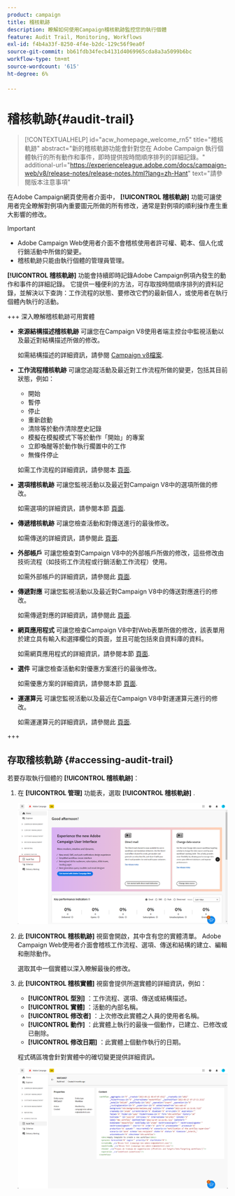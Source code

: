 ```yaml
---
product: campaign
title: 稽核軌跡
description: 瞭解如何使用Campaign稽核軌跡監控您的執行個體
feature: Audit Trail, Monitoring, Workflows
exl-id: f4b4a33f-8250-4f4e-b2dc-129c56f9ea0f
source-git-commit: bb61fdb34fecb4131d4069965cda8a3a5099b6bc
workflow-type: tm+mt
source-wordcount: '615'
ht-degree: 6%

---
```


# 稽核軌跡{#audit-trail}

>[!CONTEXTUALHELP]
>id="acw_homepage_welcome_rn5"
>title="稽核軌跡"
>abstract="新的稽核軌跡功能會針對您在 Adobe Campaign 執行個體執行的所有動作和事件，即時提供按時間順序排列的詳細記錄。"
>additional-url="https://experienceleague.adobe.com/docs/campaign-web/v8/release-notes/release-notes.html?lang=zh-Hant" text="請參閱版本注意事項"


在Adobe Campaign網頁使用者介面中， **[!UICONTROL 稽核軌跡]** 功能可讓使用者完全瞭解對例項內重要圖元所做的所有修改，通常是對例項的順利操作產生重大影響的修改。

>[!IMPORTANT]
>
>* Adobe Campaign Web使用者介面不會稽核使用者許可權、範本、個人化或行銷活動中所做的變更。
>* 稽核軌跡只能由執行個體的管理員管理。

**[!UICONTROL 稽核軌跡]** 功能會持續即時記錄Adobe Campaign例項內發生的動作和事件的詳細記錄。 它提供一種便利的方法，可存取按時間順序排列的資料記錄，並解決以下查詢：工作流程的狀態、要修改它們的最新個人，或使用者在執行個體內執行的活動。

+++ 深入瞭解稽核軌跡可用實體

* **來源結構描述稽核軌跡** 可讓您在Campaign V8使用者端主控台中監視活動以及最近對結構描述所做的修改。

  如需結構描述的詳細資訊，請參閱 [Campaign v8檔案](https://experienceleague.adobe.com/en/docs/campaign/campaign-v8/developer/shemas-forms/schemas).

* **工作流程稽核軌跡** 可讓您追蹤活動及最近對工作流程所做的變更，包括其目前狀態，例如：

   * 開始
   * 暫停
   * 停止
   * 重新啟動
   * 清除等於動作清除歷史記錄
   * 模擬在模擬模式下等於動作「開始」的專案
   * 立即喚醒等於動作執行擱置中的工作
   * 無條件停止

  如需工作流程的詳細資訊，請參閱本 [頁面](../workflows/gs-workflows.md).

* **選項稽核軌跡** 可讓您監視活動以及最近對Campaign V8中的選項所做的修改。

  如需選項的詳細資訊，請參閱本節 [頁面](https://experienceleague.adobe.com/en/docs/campaign-classic/using/installing-campaign-classic/appendices/configuring-campaign-options).

* **傳遞稽核軌跡** 可讓您檢查活動和對傳送進行的最後修改。

  如需傳送的詳細資訊，請參閱此 [頁面](../msg/gs-deliveries.md).

* **外部帳戶** 可讓您檢查對Campaign V8中的外部帳戶所做的修改，這些修改由技術流程（如技術工作流程或行銷活動工作流程）使用。

  如需外部帳戶的詳細資訊，請參閱此 [頁面](https://experienceleague.adobe.com/en/docs/campaign/campaign-v8/config/configuration/external-accounts).

* **傳遞對應** 可讓您監視活動以及最近對Campaign V8中的傳送對應進行的修改。

  如需傳遞對應的詳細資訊，請參閱此 [頁面](https://experienceleague.adobe.com/en/docs/campaign/campaign-v8/audience/add-profiles/target-mappings).

* **網頁應用程式** 可讓您檢查Campaign V8中對Web表單所做的修改，該表單用於建立具有輸入和選擇欄位的頁面，並且可能包括來自資料庫的資料。

  如需網頁應用程式的詳細資訊，請參閱本節 [頁面](https://experienceleague.adobe.com/en/docs/campaign/campaign-v8/content/webapps).

* **選件** 可讓您檢查活動和對優惠方案進行的最後修改。

  如需優惠方案的詳細資訊，請參閱本節 [頁面](../msg/offers.md).

* **運運算元** 可讓您監視活動以及最近在Campaign V8中對運運算元進行的修改。

  如需運運算元的詳細資訊，請參閱此 [頁面](https://experienceleague.adobe.com/en/docs/campaign/campaign-v8/offers/interaction-settings/interaction-operators).

+++

## 存取稽核軌跡 {#accessing-audit-trail}

若要存取執行個體的 **[!UICONTROL 稽核軌跡]**：

1. 在 **[!UICONTROL 管理]** 功能表，選取 **[!UICONTROL 稽核軌跡]** .

   ![](assets/audit-trail-1.png)

1. 此 **[!UICONTROL 稽核軌跡]** 視窗會開啟，其中含有您的實體清單。 Adobe Campaign Web使用者介面會稽核工作流程、選項、傳送和結構的建立、編輯和刪除動作。

   選取其中一個實體以深入瞭解最後的修改。

1. 此 **[!UICONTROL 稽核實體]** 視窗會提供所選實體的詳細資訊，例如：

   * **[!UICONTROL 型別]** ：工作流程、選項、傳送或結構描述。
   * **[!UICONTROL 實體]** ：活動的內部名稱。
   * **[!UICONTROL 修改者]** ：上次修改此實體之人員的使用者名稱。
   * **[!UICONTROL 動作]** ：此實體上執行的最後一個動作，已建立、已修改或已刪除。
   * **[!UICONTROL 修改日期]** ：此實體上個動作執行的日期。

   程式碼區塊會針對實體中的確切變更提供詳細資訊。

   ![](assets/audit-trail-2.png)
